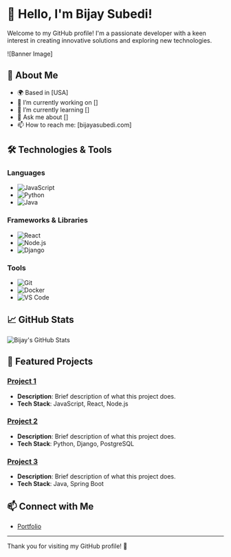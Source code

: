# 👋 Hello, I'm Bijay Subedi!

Welcome to my GitHub profile! I'm a passionate developer with a keen interest in creating innovative solutions and exploring new technologies. 

![Banner Image] 


## 🚀 About Me

- 🌍 Based in [USA]
- 🔭 I’m currently working on []
- 🌱 I’m currently learning []
- 💬 Ask me about []
- 📫 How to reach me: [bijayasubedi.com]

## 🛠️ Technologies & Tools

### Languages
- ![JavaScript](https://img.shields.io/badge/JavaScript-ED8B00?style=flat&logo=javascript&logoColor=white)
- ![Python](https://img.shields.io/badge/Python-3776AB?style=flat&logo=python&logoColor=white)
- ![Java](https://img.shields.io/badge/Java-007396?style=flat&logo=java&logoColor=white)

### Frameworks & Libraries
- ![React](https://img.shields.io/badge/React-61DAFB?style=flat&logo=react&logoColor=black)
- ![Node.js](https://img.shields.io/badge/Node.js-8CC84B?style=flat&logo=node.js&logoColor=white)
- ![Django](https://img.shields.io/badge/Django-092E20?style=flat&logo=django&logoColor=white)

### Tools
- ![Git](https://img.shields.io/badge/Git-F05032?style=flat&logo=git&logoColor=white)
- ![Docker](https://img.shields.io/badge/Docker-2496ED?style=flat&logo=docker&logoColor=white)
- ![VS Code](https://img.shields.io/badge/VS%20Code-007ACC?style=flat&logo=visual-studio-code&logoColor=white)

## 📈 GitHub Stats

![Bijay's GitHub Stats](https://github-readme-stats.vercel.app/api?username=bijay009&show_icons=true&theme=radical)

## 🌟 Featured Projects

### [Project 1](https://github.com/yourusername/project1)
- **Description**: Brief description of what this project does.
- **Tech Stack**: JavaScript, React, Node.js

### [Project 2](https://github.com/yourusername/project2)
- **Description**: Brief description of what this project does.
- **Tech Stack**: Python, Django, PostgreSQL

### [Project 3](https://github.com/yourusername/project3)
- **Description**: Brief description of what this project does.
- **Tech Stack**: Java, Spring Boot

## 📫 Connect with Me

- [Portfolio](https://bijayasubedi.com)

---

Thank you for visiting my GitHub profile! 🌟
